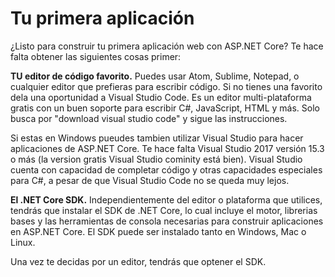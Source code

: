 # Tu primera aplicación
¿Listo para construir tu primera aplicación web con ASP.NET Core? Te hace falta obtener las siguientes cosas primer:

**TU editor de código favorito.** Puedes usar Atom, Sublime, Notepad, o cualquier editor que prefieras para escribir código. Si no tienes una favorito dela una oportunidad a Visual Studio Code. Es un editor multi-plataforma gratis con un buen soporte para escribir C#, JavaScript, HTML y más. Solo busca por "download visual studio code" y sigue las instrucciones.

Si estas en Windows pueudes tambien utilizar Visual Studio para hacer aplicaciones de ASP.NET Core. Te hace falta Visual Studio 2017 versión 15.3 o más (la version gratis Visual Studio cominity está bien). Visual Studio cuenta con capacidad de completar código y otras capacidades especiales para C#, a pesar de que Visual Studio Code no se queda muy lejos.

**El .NET Core SDK.** Independientemente del editor o plataforma que utilices, tendrás que instalar el SDK de .NET Core, lo cual incluye el motor, librerias bases y las herramientas de consola necesarias para construir aplicaciones en ASP.NET Core. El SDK puede ser instalado tanto en Windows, Mac o Linux.

Una vez te decidas por un editor, tendrás que optener el SDK.
